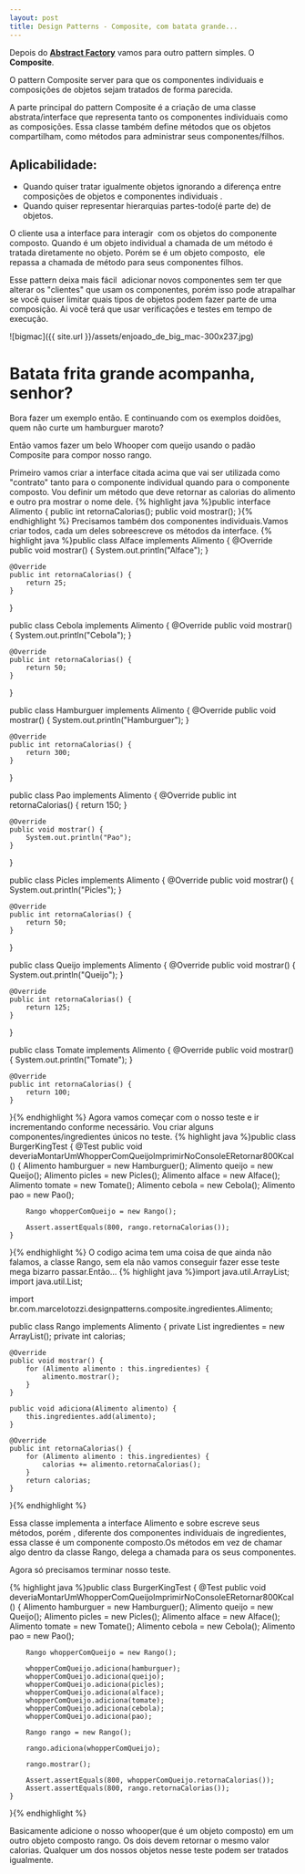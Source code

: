 ```yaml
---
layout: post
title: Design Patterns - Composite, com batata grande...
---
```

Depois do **<a title="Design Patterns – Abstract Factory, temos que pegar, Pokémon" href="/blog/design-patterns-abstract-factory-temos-que-pegar-pokemon/" target="_blank">Abstract Factory</a>** vamos para outro pattern simples. O **Composite**.

O pattern Composite server para que os componentes individuais e composições de objetos sejam tratados de forma parecida.

A parte principal do pattern Composite é a criação de uma classe abstrata/interface que representa tanto os componentes individuais como as composições. Essa classe também define métodos que os objetos compartilham, como métodos para administrar seus componentes/filhos.

Aplicabilidade:
---------------

* Quando quiser tratar igualmente objetos ignorando a diferença entre composições de objetos e componentes individuais .
* Quando quiser representar hierarquias partes-todo(é parte de) de objetos.

O cliente usa a interface para interagir  com os objetos do componente composto. Quando é um objeto individual a chamada de um método é tratada diretamente no objeto. Porém se é um objeto composto,  ele repassa a chamada de método para seus componentes filhos.

Esse pattern deixa mais fácil  adicionar novos componentes sem ter que alterar os "clientes" que usam os componentes, porém isso pode atrapalhar se você quiser limitar quais tipos de objetos podem fazer parte de uma composição. Ai você terá que usar verificações e testes em tempo de execução.

![bigmac]({{ site.url }}/assets/enjoado_de_big_mac-300x237.jpg)

Batata frita grande acompanha, senhor?
======================================
Bora fazer um exemplo então. E continuando com os exemplos doidões, quem não curte um hamburguer maroto?

Então vamos fazer um belo Whooper com queijo usando o padão Composite para compor nosso rango.

Primeiro vamos criar a interface citada acima que vai ser utilizada como "contrato" tanto para o componente individual quando para o componente composto. Vou definir um método que deve retornar as calorias do alimento e outro pra mostrar o nome dele.
{% highlight java %}public interface Alimento {
	public int retornaCalorias();
	public void mostrar();
}{% endhighlight %}
Precisamos também dos componentes individuais.Vamos criar todos, cada um deles sobreescreve os métodos da interface.
{% highlight java %}public class Alface implements Alimento {
	@Override
	public void mostrar() {
		System.out.println("Alface");
	}

	@Override
	public int retornaCalorias() {
		return 25;
	}
}

public class Cebola implements Alimento {
	@Override
	public void mostrar() {
		System.out.println("Cebola");
	}

	@Override
	public int retornaCalorias() {
		return 50;
	}
}

public class Hamburguer implements Alimento {
	@Override
	public void mostrar() {
		System.out.println("Hamburguer");
	}

	@Override
	public int retornaCalorias() {
		return 300;
	}
}

public class Pao implements Alimento {
	@Override
	public int retornaCalorias() {
		return 150;
	}

	@Override
	public void mostrar() {
		System.out.println("Pao");
	}
}

public class Picles implements Alimento {
	@Override
	public void mostrar() {
		System.out.println("Picles");
	}

	@Override
	public int retornaCalorias() {
		return 50;
	}
}

public class Queijo implements Alimento {
	@Override
	public void mostrar() {
		System.out.println("Queijo");
	}

	@Override
	public int retornaCalorias() {
		return 125;
	}
}

public class Tomate implements Alimento {
	@Override
	public void mostrar() {
		System.out.println("Tomate");
	}

	@Override
	public int retornaCalorias() {
		return 100;
	}
}{% endhighlight %}
Agora vamos começar com o nosso teste e ir incrementando conforme necessário. Vou criar alguns componentes/ingredientes únicos no teste.
{% highlight java %}public class BurgerKingTest {
	@Test
	public void deveriaMontarUmWhopperComQueijoImprimirNoConsoleERetornar800Kcal() {
		Alimento hamburguer = new Hamburguer();
		Alimento queijo = new Queijo();
		Alimento picles = new Picles();
		Alimento alface = new Alface();
		Alimento tomate = new Tomate();
		Alimento cebola = new Cebola();
		Alimento pao = new Pao();

		Rango whopperComQueijo = new Rango();

		Assert.assertEquals(800, rango.retornaCalorias());
	}
}{% endhighlight %}
O codigo acima tem uma coisa de que ainda não falamos, a classe Rango, sem ela não vamos conseguir fazer esse teste mega bizarro passar.Então...
{% highlight java %}import java.util.ArrayList;
import java.util.List;

import br.com.marcelotozzi.designpatterns.composite.ingredientes.Alimento;

public class Rango implements Alimento {
	private List<Alimento> ingredientes = new ArrayList<Alimento>();
	private int calorias;

	@Override
	public void mostrar() {
		for (Alimento alimento : this.ingredientes) {
			alimento.mostrar();
		}
	}

	public void adiciona(Alimento alimento) {
		this.ingredientes.add(alimento);
	}

	@Override
	public int retornaCalorias() {
		for (Alimento alimento : this.ingredientes) {
			calorias += alimento.retornaCalorias();
		}
		return calorias;
	}
}{% endhighlight %}

Essa classe implementa a interface Alimento e sobre escreve seus métodos, porém , diferente dos componentes individuais de ingredientes, essa classe é um componente composto.Os métodos em vez de chamar algo dentro da classe Rango, delega a chamada para os seus componentes.

Agora só precisamos terminar nosso teste.

{% highlight java %}public class BurgerKingTest {
	@Test
	public void deveriaMontarUmWhopperComQueijoImprimirNoConsoleERetornar800Kcal() {
		Alimento hamburguer = new Hamburguer();
		Alimento queijo = new Queijo();
		Alimento picles = new Picles();
		Alimento alface = new Alface();
		Alimento tomate = new Tomate();
		Alimento cebola = new Cebola();
		Alimento pao = new Pao();

		Rango whopperComQueijo = new Rango();

		whopperComQueijo.adiciona(hamburguer);
		whopperComQueijo.adiciona(queijo);
		whopperComQueijo.adiciona(picles);
		whopperComQueijo.adiciona(alface);
		whopperComQueijo.adiciona(tomate);
		whopperComQueijo.adiciona(cebola);
		whopperComQueijo.adiciona(pao);

		Rango rango = new Rango();

		rango.adiciona(whopperComQueijo);

		rango.mostrar();

		Assert.assertEquals(800, whopperComQueijo.retornaCalorias());
		Assert.assertEquals(800, rango.retornaCalorias());
	}
}{% endhighlight %}

Basicamente adicione o nosso whooper(que é um objeto composto) em um outro objeto composto rango. Os dois devem retornar o mesmo valor calorias. Qualquer um dos nossos objetos nesse teste podem ser tratados igualmente.
